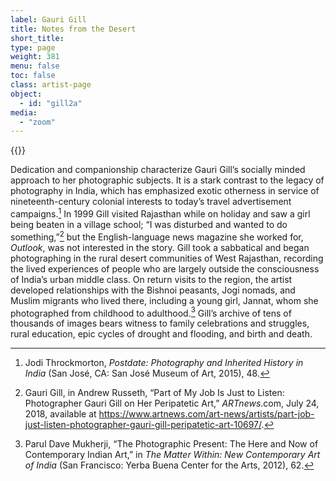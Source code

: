 ```yaml
---
label: Gauri Gill
title: Notes from the Desert
short_title:
type: page
weight: 381
menu: false
toc: false
class: artist-page
object:
  - id: "gill2a"
media:
  - "zoom"
---
```

{{<q-figure id="gill2a">}}

Dedication and companionship characterize Gauri Gill’s socially minded approach to her photographic subjects. It is a stark contrast to the legacy of photography in India, which has emphasized exotic otherness in service of nineteenth-century colonial interests to today’s travel advertisement campaigns.[^1] In 1999 Gill visited Rajasthan while on holiday and saw a girl being beaten in a village school; “I was disturbed and wanted to do something,”[^2] but the English-language news magazine she worked for, *Outlook*, was not interested in the story. Gill took a sabbatical and began photographing in the rural desert communities of West Rajasthan, recording the lived experiences of people who are largely outside the consciousness of India’s urban middle class. On return visits to the region, the artist developed relationships with the Bishnoi peasants, Jogi nomads, and Muslim migrants who lived there, including a young girl, Jannat, whom she photographed from childhood to adulthood.[^3] Gill’s archive of tens of thousands of images bears witness to family celebrations and struggles, rural education, epic cycles of drought and flooding, and birth and death.

[^1]: Jodi Throckmorton, *Postdate: Photography and Inherited History in India* (San José, CA: San José Museum of Art, 2015), 48.

[^2]: Gauri Gill, in Andrew Russeth, “Part of My Job Is Just to Listen: Photographer Gauri Gill on Her Peripatetic Art,” *ARTnews*.com, July 24, 2018, available at https://www.artnews.com/art-news/artists/part-job-just-listen-photographer-gauri-gill-peripatetic-art-10697/.

[^3]: Parul Dave Mukherji, “The Photographic Present: The Here and Now of Contemporary Indian Art,” in *The Matter Within: New Contemporary Art of India* (San Francisco: Yerba Buena Center for the Arts, 2012), 62.
